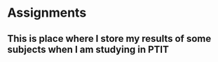 # Assignments
## This is place where I store my results of some subjects when I am studying in PTIT
